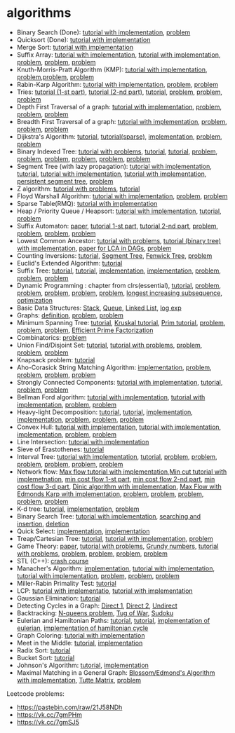 # algorithms

* Binary Search (Done): [tutorial with implementation](http://geeksquiz.com/binary-search/), [problem](http://www.spoj.com/problems/AGGRCOW)
* Quicksort (Done): [tutorial with implementation](http://www.geeksforgeeks.org/quick-sort/)
* Merge Sort: [tutorial with implementation](http://www.geeksforgeeks.org/merge-sort/)
* Suffix Array: [tutorial with implementation](https://discuss.codechef.com/questions/21385/a-tutorial-on-suffix-arrays), [tutorial with implementation](https://apps.topcoder.com/forums/;jsessionid=BC99925E58CB2628CA9AA3AFC13F6593?module=Thread&start=0&threadID=627379), [problem](http://www.spoj.com/problems/SUBST1/), [problem](https://www.codechef.com/problems/MOU1H), [problem](https://www.codechef.com/problems/TASTR)
* Knuth-Morris-Pratt Algorithm (KMP): [tutorial with implementation](http://www.geeksforgeeks.org/searching-for-patterns-set-2-kmp-algorithm), [problem](https://www.codechef.com/problems/TASHIFT),[problem](https://www.codechef.com/problems/KAN13C), [problem](https://www.codechef.com/problems/TRSUBTR)
* Rabin-Karp Algorithm: [tutorial with implementation](http://www.geeksforgeeks.org/searching-for-patterns-set-3-rabin-karp-algorithm/), [problem](https://www.codechef.com/problems/SSTORY), [problem](http://codeforces.com/problemset/problem/271/D)
* Tries: [tutorial (1-st part)](http://www.geeksforgeeks.org/trie-insert-and-search/), [tutorial (2-nd part)](http://www.geeksforgeeks.org/trie-delete/), [tutorial](https://threads-iiith.quora.com/Tutorial-on-Trie-and-example-problems), [problem](http://www.spoj.com/problems/SUBXOR/), [problem](https://icpcarchive.ecs.baylor.edu/index.php?Itemid=8&category=345&option=com_onlinejudge&page=show_problem&problem=2683), [problem](https://www.codechef.com/problems/EST)
* Depth First Traversal of a graph: [tutorial with implementation](http://www.geeksforgeeks.org/depth-first-traversal-for-a-graph/), [problem](http://www.spoj.com/problems/PARADOX/), [problem](http://www.spoj.com/problems/BUGLIFE/), [problem](http://www.spoj.com/problems/PT07Z/)
* Breadth First Traversal of a graph: [tutorial with implementation](http://www.geeksforgeeks.org/breadth-first-traversal-for-a-graph/), [problem](http://www.codechef.com/problems/DIGJUMP), [problem](http://www.spoj.com/problems/ONEZERO/), [problem](http://www.spoj.com/problems/NAKANJ/)
* Dijkstra's Algorithm: [tutorial](http://e-maxx.ru/algo/dijkstra), [tutorial(sparse)](http://e-maxx.ru/algo/dijkstra_sparse), [implementation](http://zobayer.blogspot.ru/2009/12/dijkstras-algorithm-in-c.html), [problem](http://www.spoj.com/problems/EZDIJKST/), [problem](http://www.spoj.com/problems/SHPATH/)
* Binary Indexed Tree: [tutorial with problems](https://www.topcoder.com/community/data-science/data-science-tutorials/binary-indexed-trees/), [tutorial](http://codeforces.com/blog/entry/619), [tutorial](https://stackoverflow.com/questions/15439233/bitusing-a-binary-indexed-tree), [problem](http://www.spoj.com/problems/HORRIBLE/), [problem](http://www.spoj.com/problems/YODANESS/), [problem](http://www.spoj.com/problems/INVCNT/), [problem](http://www.spoj.com/problems/NICEDAY/), [problem](http://www.spoj.com/problems/CTRICK/), [problem](http://www.spoj.com/problems/DQUERY/)
* Segment Tree (with lazy propagation): [tutorial with implementation](http://se7so.blogspot.ru/2012/12/segment-trees-and-lazy-propagation.html), [tutorial](https://discuss.codechef.com/questions/38770/lazy-propagation), [tutorial with implementation](http://letuskode.blogspot.ru/2013/01/segtrees.html), [tutorial with implementation](http://e-maxx.ru/algo/segment_tree), [persistent segment tree](https://blog.anudeep2011.com/persistent-segment-trees-explained-with-spoj-problems/), [problem](http://www.spoj.com/problems/HORRIBLE/)
* Z algorithm: [tutorial with problems](http://codeforces.com/blog/entry/3107), [tutorial](https://www.cs.umd.edu/class/fall2011/cmsc858s/Lec02-zalg.pdf)
* Floyd Warshall Algorithm: [tutorial with implementation](http://www.geeksforgeeks.org/dynamic-programming-set-16-floyd-warshall-algorithm/), [problem](http://www.spoj.com/problems/AMR11F/), [problem](http://community.topcoder.com/stat?c=problem_statement&pm=2356)
* Sparse Table(RMQ): [tutorial with implementation](https://mayanknatani.wordpress.com/2013/07/15/range-minimum-query/)
* Heap / Priority Queue / Heapsort: [tutorial with implementation](http://www.sourcetricks.com/2011/06/c-heaps.html#.Wd4AYNNJbVp), [tutorial](http://pages.cs.wisc.edu/~vernon/cs367/notes/11.PRIORITY-Q.html), [problem](http://www.codechef.com/problems/REVERSE)
* Suffix Automaton: [paper](http://www.cs.nyu.edu/~mohri/pub/nfac.pdf), [tutorial 1-st part](http://www.geeksforgeeks.org/searching-for-patterns-set-5-finite-automata/), [tutorial 2-nd part](http://www.geeksforgeeks.org/pattern-searching-set-5-efficient-constructtion-of-finite-automata/), [problem](http://www.codechef.com/problems/SUBQUERY), [problem](http://www.codechef.com/problems/TSUBSTR), [problem](http://www.codechef.com/problems/SSTORY), [problem](http://www.codechef.com/problems/MOU1H)
* Lowest Common Ancestor: [tutorial with problems](http://www.topcoder.com/tc?d1=tutorials&d2=lowestCommonAncestor&module=Static), [tutorial (binary tree) with implementation](http://www.geeksforgeeks.org/lowest-common-ancestor-binary-tree-set-1/), [paper for LCA in DAGs](http://ab.inf.uni-tuebingen.de/people/fischer/lsa.pdf), [problem](http://www.codechef.com/LTIME14/problems/TALCA)
* Counting Inversions: [tutorial](http://www.geeksforgeeks.org/counting-inversions/), [Segment Tree](https://www.quora.com/How-to-count-inversions-using-Segment-Tree-of-a-given-array), [Fenwick Tree](http://pavelsimo.blogspot.in/2012/09/counting-inversions-in-array-using-BIT.html), [problem](http://www.codechef.com/problems/DYNAINV)
* Euclid's Extended Algorithm: [tutorial](http://discuss.codechef.com/questions/20842/a-tutorial-on-the-extended-euclids-algorithm)
* Suffix Tree: [tutorial](http://stackoverflow.com/questions/9452701/ukkonens-suffix-tree-algorithm-in-plain-english), [tutorial](http://www.cise.ufl.edu/~sahni/dsaaj/enrich/c16/suffix.htm), [implementation](http://marknelson.us/attachments/1996/suffix-trees/stree2006.cpp), [implementation](http://www.sanfoundry.com/cpp-program-implement-suffix-tree/), [problem](http://www.spoj.com/problems/LCS/), [problem](http://www.codechef.com/OCT11/problems/REPSTR), [problem](http://www.spoj.com/problems/BEADS/)
* Dynamic Programming : chapter from clrs(essential), [tutorial](https://www.quora.com/Are-there-any-good-resources-or-tutorials-for-dynamic-programming-DP-besides-the-TopCoder-tutorial), [problem](http://www.codechef.com/problems/LEPAINT), [problem](http://www.codechef.com/problems/MAXPR), [problem](http://www.codechef.com/problems/COINS), [problem](http://discuss.codechef.com/questions/47239/frogv-editorial), [problem](), [longest increasing subsequence](http://www.geeksforgeeks.org/longest-monotonically-increasing-subsequence-size-n-log-n/), [optimization](http://codeforces.com/blog/entry/8219)
* Basic Data Structures: [Stack](https://www.cs.bu.edu/teaching/c/stack/array/), [Queue](http://geeksquiz.com/queue-set-1introduction-and-array-implementation/), [Linked List](http://codingfreak.blogspot.com/2009/08/implementation-of-singly-linked-list-in.html), [log exp](http://discuss.codechef.com/questions/20451/a-tutorial-on-fast-modulo-multiplication-exponential-squaring)
* Graphs: [definition](http://discuss.codechef.com/questions/17801/introduction-to-graphs-definitions-traversal-depth-first-search), [problem](http://www.codechef.com/problems/DIREL), [problem](http://www.codechef.com/problems/DRGHTS)
* Minimum Spanning Tree: [tutorial](https://www.ics.uci.edu/~eppstein/161/960206.html), [Kruskal tutorial](http://www.geeksforgeeks.org/greedy-algorithms-set-2-kruskals-minimum-spanning-tree-mst/), [Prim tutorial](http://www.geeksforgeeks.org/greedy-algorithms-set-5-prims-minimum-spanning-tree-mst-2/), [problem](http://www.spoj.com/problems/MST/), [problem](http://www.spoj.com/problems/CSTREET/), [problem](http://www.spoj.com/problems/BLINNET/), [Efficient Prime Factorization](http://www.geeksforgeeks.org/print-all-prime-factors-of-a-given-number/)
* Combinatorics: [problem](http://www.codechef.com/problems/BINTOUR)
* Union Find/Disjoint Set: [tutorial](http://www.cs.cornell.edu/~wdtseng/icpc/notes/graph_part4.pdf), [tutorial with problems](http://community.topcoder.com/tc?d1=tutorials&d2=disjointDataStructure&module=Static), [problem](http://www.codechef.com/problems/DISHOWN), [problem](http://www.spoj.com/problems/BLINNET/), [problem](http://www.spoj.com/problems/CHAIN/)
* Knapsack problem: [tutorial](http://www.geeksforgeeks.org/dynamic-programming-set-10-0-1-knapsack-problem/)
* Aho-Corasick String Matching Algorithm: [implementation](https://gist.github.com/andmej/1233426), [problem](http://www.codechef.com/problems/FAVNUM), [problem](http://community.topcoder.com/stat?c=problem_statement&pm=11514&rd=14544), [problem](http://community.topcoder.com/stat?c=problem_statement&pm=6017), [problem](http://www.spoj.com/problems/WPUZZLES/)
* Strongly Connected Components: [tutorial with implementation](http://www.geeksforgeeks.org/strongly-connected-components/), [tutorial](http://www.cs.berkeley.edu/~vazirani/s99cs170/notes/lec12.pdf), [problem](http://www.spoj.com/problems/BOTTOM/), [problem](http://www.spoj.com/problems/BREAK/)
* Bellman Ford algorithm: [tutorial with implementation](http://www.geeksforgeeks.org/dynamic-programming-set-23-bellman-ford-algorithm/), [tutorial with implementation](http://compprog.wordpress.com/2007/11/29/one-source-shortest-path-the-bellman-ford-algorithm/), [problem](http://community.topcoder.com/stat?c=problem_statement&pm=10580), [problem](http://codeforces.com/problemset/problem/346/D)
* Heavy-light Decomposition: [tutorial](http://blog.anudeep2011.com/heavy-light-decomposition/), [tutorial](http://wcipeg.com/wiki/Heavy-light_decomposition), [implementation](https://apps.topcoder.com/forums/?mc=8&module=Thread&start=0&threadID=796128), [implementation](http://pastie.org/private/ozpqitws20ylrj8a57tog#), [problem](http://www.spoj.com/problems/QTREE6/), [problem](http://www.codechef.com/problems/PUSHFLOW), [problem](http://www.codechef.com/problems/GERALD2)
* Convex Hull: [tutorial with implementation](http://www.geeksforgeeks.org/convex-hull-set-1-jarviss-algorithm-or-wrapping/), [tutorial with implementation](http://www.geeksforgeeks.org/convex-hull-set-2-graham-scan/), [implementation](http://stanford.edu/~liszt90/acm/notebook.html#file8), [problem](http://codeforces.com/problemset/problem/166/B), [problem](http://acm.timus.ru/problem.aspx?num=1185&space=1)
* Line Intersection: [tutorial with implementation](http://www.geeksforgeeks.org/check-if-two-given-line-segments-intersect/)
* Sieve of Erastothenes: [tutorial](http://www.geeksforgeeks.org/sieve-of-eratosthenes/)
* Interval Tree: [tutorial with implementation](http://www.geeksforgeeks.org/interval-tree/), [tutorial](http://www.dgp.toronto.edu/people/JamesStewart/378notes/22intervals/), [problem](http://www.codechef.com/problems/FLIPCOIN/), [problem](http://www.spoj.com/problems/THRBL/), [problem](http://www.spoj.com/problems/LITE/), [problem](http://www.spoj.com/problems/FREQUENT/), [problem](http://www.spoj.com/problems/GSS1/), [problem](http://www.spoj.com/problems/GSS3/)
* Network flow: [Max flow tutorial with implementation](http://www.geeksforgeeks.org/ford-fulkerson-algorithm-for-maximum-flow-problem/),[Min cut tutorial with implemetnation](http://www.geeksforgeeks.org/minimum-cut-in-a-directed-graph/), [min cost flow 1-st part](http://community.topcoder.com/tc?d1=tutorials&d2=minimumCostFlow1&module=Static), [min cost flow 2-nd part](http://help.topcoder.com/data-science/competing-in-algorithm-challenges/algorithm-tutorials/minimum-cost-flow-part-2-algorithms/), [min cost flow 3-d part](http://help.topcoder.com/data-science/competing-in-algorithm-challenges/algorithm-tutorials/minimum-cost-flow-part-3-applications/), [Dinic algorithm with implementation](http://e-maxx.ru/algo/dinic), [Max Flow with Edmonds Karp with implementation](http://e-maxx.ru/algo/edmonds_karp), [problem](http://www.codechef.com/problems/TWOCOMP), [problem](http://www.codechef.com/problems/LONGART), [problem](http://www.spoj.com/problems/EN/), [problem](http://www.spoj.com/problems/SCITIES/), [problem](http://www.spoj.com/problems/TOURS/)  
* K-d tree: [tutorial](http://web.stanford.edu/class/cs106l/handouts/assignment-3-kdtree.pdf), [implementation](http://rosettacode.org/wiki/K-d_tree), [problem](http://www.spoj.com/problems/GANNHAT/)
* Binary Search Tree: [tutorial with implementation](http://www.sourcetricks.com/2011/06/binary-search-trees-in-c.html#.U--wAvmSzfc), [searching and insertion](http://geeksquiz.com/binary-search-tree-set-1-search-and-insertion/), [deletion](http://geeksquiz.com/binary-search-tree-set-2-delete/)
* Quick Select: [implementation](http://www.sourcetricks.com/2011/06/quick-select.html#.U_CQ0_mSzfc), [implementation](http://rosettacode.org/wiki/Quickselect_algorithm#C.2B.2B)
* Treap/Cartesian Tree: [tutorial](http://habrahabr.ru/post/101818/), [tutorial with implementation](http://e-maxx.ru/algo/treap), [problem](http://www.codechef.com/problems/CARDSHUF/)
* Game Theory: [paper](http://www.math.ucla.edu/~tom/Game_Theory/comb.pdf), [tutorial with problems](https://www.topcoder.com/community/data-science/data-science-tutorials/algorithm-games/), [Grundy numbers](http://letuskode.blogspot.ch/2014/08/grundy-numbers.html), [tutorial with problems](http://www.codechef.com/wiki/tutorial-game-theory), [problem](http://www.spoj.com/problems/MCOINS/), [problem](http://www.spoj.com/problems/RESN04/), [problem](http://www.spoj.com/problems/PEBBMOV/), [problem](http://codeforces.com/contest/87/problem/C)
* STL (C++): [crash course](https://community.topcoder.com/tc?d1=features&d2=082803&module=Static)
* Manacher's Algorithm: [implementation](http://leetcode.com/2011/11/longest-palindromic-substring-part-ii.html), [tutorial with implementation](http://tristan-interview.blogspot.in/2011/11/longest-palindrome-substring-manachers.html), [tutorial with implementation](http://e-maxx.ru/algo/palindromes_count), [problem](http://acm.timus.ru/problem.aspx?num=1937&space=1), [problem](http://www.spoj.com/problems/LPS/), [problem](http://www.spoj.com/problems/MSUBSTR/)
* Miller-Rabin Primality Test: [tutorial](http://community.topcoder.com/tc?d1=tutorials&d2=primalityTesting&module=Static)
* LCP: [tutorial with implementatio](http://codeforces.com/blog/entry/12796#comment-175287), [tutorial with implementation](http://e-maxx.ru/algo/suffix_array#7)
* Gaussian Elimination: [tutorial](http://compprog.wordpress.com/2007/12/11/gaussian-elimination/)
* Detecting Cycles in a Graph: [Direct 1](http://www.geeksforgeeks.org/detect-cycle-in-a-graph/), [Direct 2](http://www.geeksforgeeks.org/union-find/), [Undirect](http://www.geeksforgeeks.org/detect-cycle-undirected-graph/)
* Backtracking: [N-queens problem](http://www.geeksforgeeks.org/backtracking-set-3-n-queen-problem/), [Tug of War](http://www.geeksforgeeks.org/tug-of-war/), [Sudoku](http://www.geeksforgeeks.org/backtracking-set-7-suduku/)
* Eulerian and Hamiltonian Paths: [tutorial](http://www.cs.sfu.ca/~ggbaker/zju/math/euler-ham.html#ham), [tutorial](http://www.csd.uoc.gr/~hy583/papers/ch14.pdf), [implementation of eulerian](http://www.geeksforgeeks.org/eulerian-path-and-circuit/), [implementation of hamiltonian cycle](http://www.geeksforgeeks.org/backtracking-set-7-hamiltonian-cycle/)
* Graph Coloring: [tutorial with implementation](http://algorithm.daqwest.com/search?search=Coloring+algorithm)
* Meet in the Middle: [tutorial](http://www.infoarena.ro/blog/meet-in-the-middle), [implementation](https://sites.google.com/site/indy256/algo/meet-in-the-middle)
* Radix Sort: [tutorial](http://www.geeksforgeeks.org/radix-sort/)
* Bucket Sort: [tutorial](http://www.geeksforgeeks.org/bucket-sort-2/)
* Johnson's Algorithm: [tutorial](http://www.geeksforgeeks.org/johnsons-algorithm/), [implementation](https://gist.github.com/ashleyholman/6793360)
* Maximal Matching in a General Graph: [Blossom/Edmond's Algorithm with implementation](http://e-maxx.ru/algo/matching_edmonds), [Tutte Matrix](http://e-maxx.ru/algo/tutte_matrix), [problem](http://www.codechef.com/problems/SEAGRP)

Leetcode problems:
* https://pastebin.com/raw/21J58NDh
* https://vk.cc/7gmPHm
* https://vk.cc/7gmSJ5
